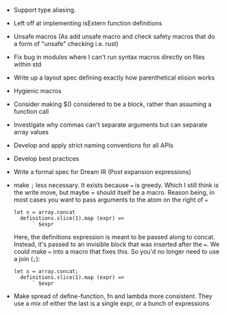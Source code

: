 - Support type aliasing.
- Left off at implementing isExtern function definitions
- Unsafe macros (As add unsafe macro and check safety macros that do a form of "unsafe" checking i.e. rust)
- Fix bug in modules where I can't run syntax macros directly on files within std
- Write up a layout spec defining exactly how parenthetical elision works
- Hygienic macros
- Consider making $() considered to be a block, rather than assuming a
  function call
- Investigate why commas can't separate arguments but can separate array values
- Develop and apply strict naming conventions for all APIs
- Develop best practices
- Write a formal spec for Dream IR (Post expansion expressions)
- make `;` less necessary. It exists because `=` is greedy. Which I still think is the write move,
  but maybe = should itself be a macro. Reason being, in most cases you want to pass arguments
  to the atom on the right of `=`

  ```
  let x = array.concat
  	definitions.slice(1).map (expr) =>
  		` $expr

  ```

  Here, the definitions expression is meant to be passed along to concat. Instead, it's passed to
  an invisible block that was inserted after the `=`. We could make `=` into a macro that fixes this.
  So you'd no longer need to use a join (`;`):

  ```
  let x = array.concat;
  	definitions.slice(1).map (expr) =>
  		` $expr

  ```

- Make spread of define-function, fn and lambda more consistent. They use a mix of either the last
  is a single expr, or a bunch of expressions
